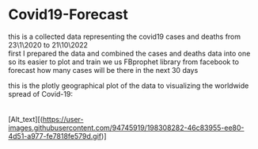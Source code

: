 # Covid19-Forecast
this is a collected data representing the covid19 cases and deaths from 23\1\2020 to 21\10\2022 
<br />
first I prepared the data and combined the cases and deaths data into one so its easier to plot and train
we us FBprophet library from facebook to forecast how many cases will be there in the next 30 days
<br />

this is the plotly geographical plot of the data to visualizing the worldwide spread of Covid-19:
<br />
<br />
<br />
[Alt_text][(https://user-images.githubusercontent.com/94745919/198308282-46c83955-ee80-4d51-a977-fe7818fe579d.gif)]



